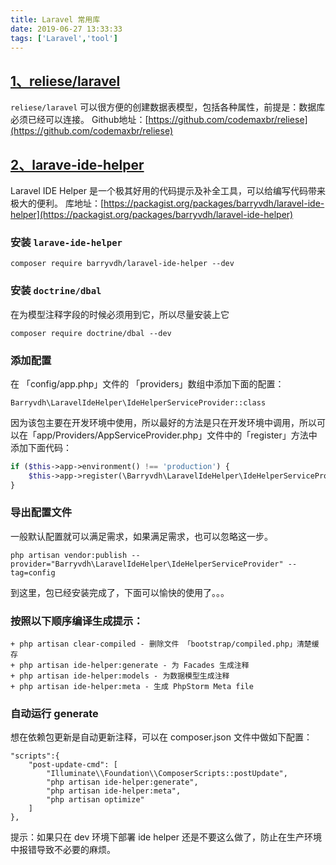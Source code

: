 ```yaml
---
title: Laravel 常用库
date: 2019-06-27 13:33:33
tags: ['Laravel','tool']
---
```

## [1、reliese/laravel](https://github.com/codemaxbr/reliese)
`reliese/laravel` 可以很方便的创建数据表模型，包括各种属性，前提是：数据库必须已经可以连接。
Github地址：[https://github.com/codemaxbr/reliese](https://github.com/codemaxbr/reliese)

## [2、larave-ide-helper](https://packagist.org/packages/barryvdh/laravel-ide-helper)
Laravel IDE Helper 是一个极其好用的代码提示及补全工具，可以给编写代码带来极大的便利。
库地址：[https://packagist.org/packages/barryvdh/laravel-ide-helper](https://packagist.org/packages/barryvdh/laravel-ide-helper)
### 安装 `larave-ide-helper`

    composer require barryvdh/laravel-ide-helper --dev

### 安装 `doctrine/dbal`
在为模型注释字段的时候必须用到它，所以尽量安装上它

    composer require doctrine/dbal --dev

### 添加配置
在 「config/app.php」文件的 「providers」数组中添加下面的配置：

    Barryvdh\LaravelIdeHelper\IdeHelperServiceProvider::class

因为该包主要在开发环境中使用，所以最好的方法是只在开发环境中调用，所以可以在「app/Providers/AppServiceProvider.php」文件中的「register」方法中添加下面代码：
```php
if ($this->app->environment() !== 'production') {
    $this->app->register(\Barryvdh\LaravelIdeHelper\IdeHelperServiceProvider::class)
}
```

### 导出配置文件
一般默认配置就可以满足需求，如果满足需求，也可以忽略这一步。

    php artisan vendor:publish --provider="Barryvdh\LaravelIdeHelper\IdeHelperServiceProvider" --tag=config

到这里，包已经安装完成了，下面可以愉快的使用了。。。
### 按照以下顺序编译生成提示：

    + php artisan clear-compiled - 删除文件 「bootstrap/compiled.php」清楚缓存
    + php artisan ide-helper:generate - 为 Facades 生成注释
    + php artisan ide-helper:models - 为数据模型生成注释
    + php artisan ide-helper:meta - 生成 PhpStorm Meta file

### 自动运行 generate
想在依赖包更新是自动更新注释，可以在 composer.json 文件中做如下配置：

    "scripts":{
        "post-update-cmd": [
            "Illuminate\\Foundation\\ComposerScripts::postUpdate",
            "php artisan ide-helper:generate",
            "php artisan ide-helper:meta",
            "php artisan optimize"
        ]
    },

提示：如果只在 dev 环境下部署 ide helper 还是不要这么做了，防止在生产环境中报错导致不必要的麻烦。